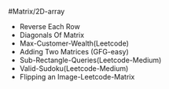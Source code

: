 #Matrix/2D-array
<ul>
  <li>Reverse Each Row</li>
  <li>Diagonals Of Matrix</li>
  <li>Max-Customer-Wealth(Leetcode)</li>
  <li>Adding Two Matrices (GFG-easy)</li>
  <li>Sub-Rectangle-Queries(Leetcode-Medium)</li>
  <li>Valid-Sudoku(Leetcode-Medium)</li>
  <li>Flipping an Image-Leetcode-Matrix</li>
</ul>

